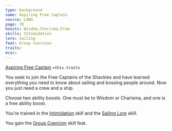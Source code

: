 ```yaml
---
type: background
name: Aspiring Free Captain 
source: LOWG
page: 70
boosts: Wisdom,Charisma,Free
skills: Intimidation
lore: Sailing
feat: Group Coercion
traits: 
misc: 
---
```


[Aspiring Free Captain](###%20Aspiring%20Free%20Captain)
`=this.traits`


You seek to join the Free Captains of the Shackles and have learned everything you need to know about sailing and bossing people around. Now you just need a crew and a ship.

Choose two ability boosts. One must be to Wisdom or Charisma, and one is a free ability boost.

You're trained in the [Intimidation](Intimidation) skill and the [Sailing Lore](Sailing%20Lore) skill.

You gain the [Group Coercion](Group%20Coercion) skill feat.

